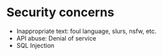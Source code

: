 # Security concerns

- Inappropriate text: foul language, slurs, nsfw, etc.
- API abuse: Denial of service
- SQL Injection
